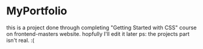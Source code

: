 # MyPortfolio
this is a project done through completing "Getting Started with CSS" course on frontend-masters website.
hopfully I'll edit it later
ps: the projects part isn't real. :(
